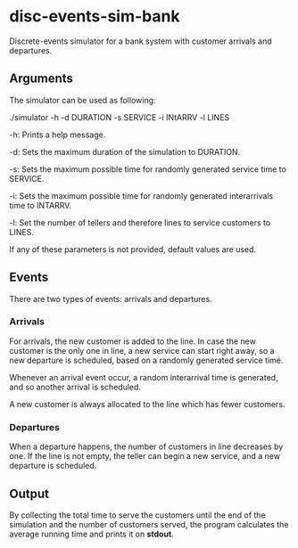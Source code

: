 # disc-events-sim-bank

Discrete-events simulator for a bank system with customer arrivals and departures.

## Arguments

The simulator can be used as following:

./simulator -h -d DURATION -s SERVICE -i INtARRV -l LINES

-h: Prints a help message.

-d: Sets the maximum duration of the simulation to DURATION.

-s: Sets the maximum possible time for randomly generated service time to SERVICE.

-i: Sets the maximum possible time for randomly generated interarrivals time to INTARRV.

-l: Set the number of tellers and therefore lines to service customers to LINES.

If any of these parameters is not provided, default values are used.

## Events

There are two types of events: arrivals and departures.

### Arrivals

For arrivals, the new customer is added to the line. In case the new customer is the only one in line, a new service can start right away, so a new departure is scheduled, based on a randomly generated service time.

Whenever an arrival event occur, a random interarrival time is generated, and so another arrival is scheduled.

A new customer is always allocated to the line which has fewer customers.

### Departures

When a departure happens, the number of customers in line decreases by one. If the line is not empty, the teller can begin a new service, and a new departure is scheduled.

## Output

By collecting the total time to serve the customers until the end of the simulation and the number of customers served, the program calculates the average running time and prints it on **stdout**.